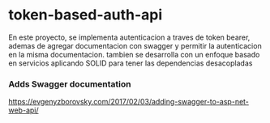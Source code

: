 # token-based-auth-api
En este proyecto, se implementa autenticacion a traves de token bearer, ademas de agregar documentacion con swagger y permitir la autenticacion en la misma documentacion. tambien se desarrolla con un enfoque basado en servicios aplicando SOLID para tener las dependencias desacopladas


### Adds Swagger documentation 
https://evgenyzborovsky.com/2017/02/03/adding-swagger-to-asp-net-web-api/